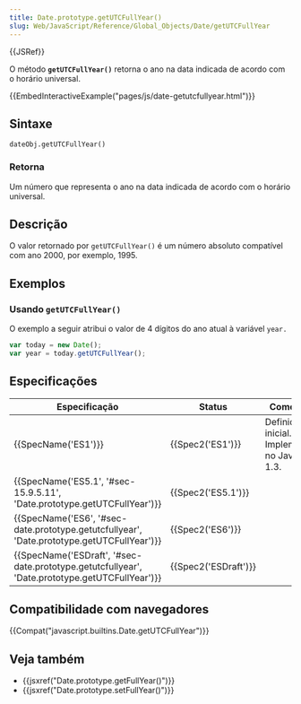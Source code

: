 ```yaml
---
title: Date.prototype.getUTCFullYear()
slug: Web/JavaScript/Reference/Global_Objects/Date/getUTCFullYear
---
```


{{JSRef}}

O método **`getUTCFullYear()`** retorna o ano na data indicada de acordo com o horário universal.

{{EmbedInteractiveExample("pages/js/date-getutcfullyear.html")}}

## Sintaxe

```
dateObj.getUTCFullYear()
```

### Retorna

Um número que representa o ano na data indicada de acordo com o horário universal.

## Descrição

O valor retornado por `getUTCFullYear()` é um número absoluto compatível com ano 2000, por exemplo, 1995.

## Exemplos

### Usando `getUTCFullYear()`

O exemplo a seguir atribui o valor de 4 dígitos do ano atual à variável `year.`

```js
var today = new Date();
var year = today.getUTCFullYear();
```

## Especificações

| Especificação                                                                                  | Status               | Comentário                                         |
| ---------------------------------------------------------------------------------------------- | -------------------- | -------------------------------------------------- |
| {{SpecName('ES1')}}                                                                            | {{Spec2('ES1')}}     | Definição inicial. Implementado no JavaScript 1.3. |
| {{SpecName('ES5.1', '#sec-15.9.5.11', 'Date.prototype.getUTCFullYear')}}                       | {{Spec2('ES5.1')}}   |                                                    |
| {{SpecName('ES6', '#sec-date.prototype.getutcfullyear', 'Date.prototype.getUTCFullYear')}}     | {{Spec2('ES6')}}     |                                                    |
| {{SpecName('ESDraft', '#sec-date.prototype.getutcfullyear', 'Date.prototype.getUTCFullYear')}} | {{Spec2('ESDraft')}} |                                                    |

## Compatibilidade com navegadores

{{Compat("javascript.builtins.Date.getUTCFullYear")}}

## Veja também

- {{jsxref("Date.prototype.getFullYear()")}}
- {{jsxref("Date.prototype.setFullYear()")}}
